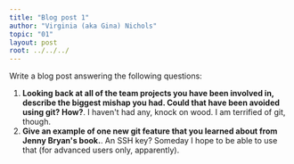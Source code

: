 ```yaml
---
title: "Blog post 1"
author: "Virginia (aka Gina) Nichols"
topic: "01"
layout: post
root: ../../../
---
```


Write a blog post answering the following questions: 

1. **Looking back at all of the team projects you have been involved in, describe the biggest mishap you had. Could that have been avoided using git? How?**. 
I haven't had any, knock on wood. I am terrified of git, though. 
2. **Give an example of one new git feature that you learned about from Jenny Bryan's book.**.
An SSH key? Someday I hope to be able to use that (for advanced users only, apparently). 
